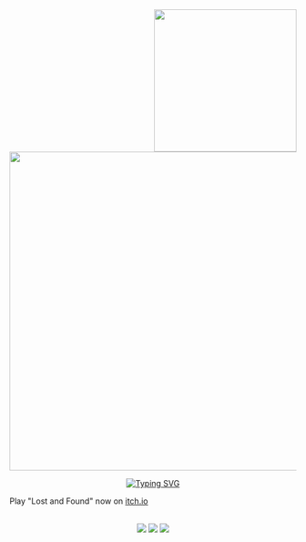 <img src="https://i.imgur.com/4jSLUHF.png" width="250" align="right" />

<a href="https://discord.com/users/1272945881603244163"><img src="https://lanyard.cnrad.dev/api/1272945881603244163?bg=000000&showDisplayName=false&hideDecoration=false&hideBadges=false&hideActivity=true&hideSpotify=false&idleMessage=fff&hideProfile=false&hideStatus=false&hideTimestamp=false" width="560"/></a>

<p align="center">
  <a href="https://git.io/typing-svg"><img src="https://readme-typing-svg.demolab.com?font=Tiny5&size=30&letterSpacing=8px&pause=1000&color=DF3133&vCenter=true&width=435&lines=game+dev+%26+streamer" alt="Typing SVG"/></a>
  <br/>
</p>
Play "Lost and Found" now on <a href="https://saturize.itch.io/lost-and-found">itch.io</a>

  <p align="center"><br/><a href="https://www.twitch.tv/saturize"><img src="https://img.shields.io/badge/twitch-000000" padding-right:10px/></a> <a href="https://discord.com/invite/saturize"><img src="https://img.shields.io/badge/discord-000000"/></a> <a href="https://www.tiktok.com/@saturize"><img src="https://img.shields.io/badge/tiktok-000000"/></a>
  </p>
